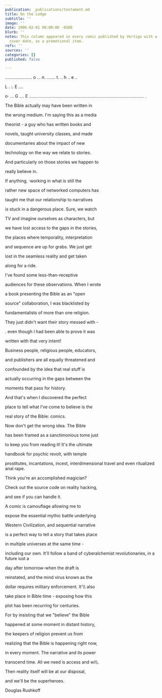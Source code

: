 ```yaml
---
publication: _publications/testament.md
title: On the Ledge
subtitle: ''
image: ''
date: 2006-02-01 00:00:00 -0500
blurb: ''
notes: This column appeared in every comic published by Vertigo with a February 2006
  cover date, as a promotional item.
refs: ''
sources: ''
categories: []
published: false

---
```

...................... o ... n. ....... t. .. h .. e ..

L . :. E ....

o· ... G .... E .............................................................................................. .

The Bible actually may have been written in

the wrong medium. I'm saying this as a media

theorist - a guy who has written books and

novels, taught university classes, and made

documentaries about the impact of new

technology on the way we relate to stories.

And particularly on those stories we happen to

really believe in.

If anything, ·working in what is still the

rather new space of networked computers has

taught me that our relationship to narratives

is stuck in a dangerous place. Sure, we watch

TV and imagine ourselves as characters, but

we have lost access to the gaps in the stories,

the places where temporality, interpretation

and sequence are up for grabs. We just get

lost in the seamless reality and get taken

along for a ride.

I've found some less-than-receptive

audiences for these observations. When I wrote

a book presenting the Bible as an "open

source" collaboration, I was blacklisted by

fundamentalists of more than one religion.

They just didn't want their story messed with -

. even though I had been able to prove it was

written with that very intent!

Business people, religious people, educators,

and publishers are all equally threatened and

confounded by the idea that real stuff is

actually occurring in the gaps between the

moments that pass for history.

And that's when I discovered the perfect

place to tell what I've come to believe is the

real story of the Bible: comics.

Now don't get the wrong idea. The Bible

has been framed as a sanctimonious tome just

to keep you from reading it! It's the ultimate

handbook for psychic revolt, with temple

prostitutes, incantations, incest, interdimensional travel and even ritualized anal rape.

Think you're an accomplished magician?

Check out the source code on reality hacking,

and see if you can handle it.

A comic is camouflage allowing me to

expose the essential mythic battle underlying

Western Civilization, and sequential narrative

is a perfect way to tell a story that takes p\\ace

in multiple universes at the same time -

including our own. It'll follow a band of cyberalchemist revolutionaries, in a future iust a

day after tomorrow-when the draft is

reinstated, and the mind virus known as the

dollar requires military enforcement. It'\\\\ also

take place in Bible time - exposing how this

plot has been recurring for centuries.

For by insisting that we "believe" the Bible

happened at some moment in distant history,

the keepers of religion prevent us from

realizing that the Bible is happening right now,

in every moment. The narrative and its power

transcend time. All we need is access and wi\\\\.

Then reality itself will be at our disposal,

and we'll be the superheroes.

Douglas Rushkoff
